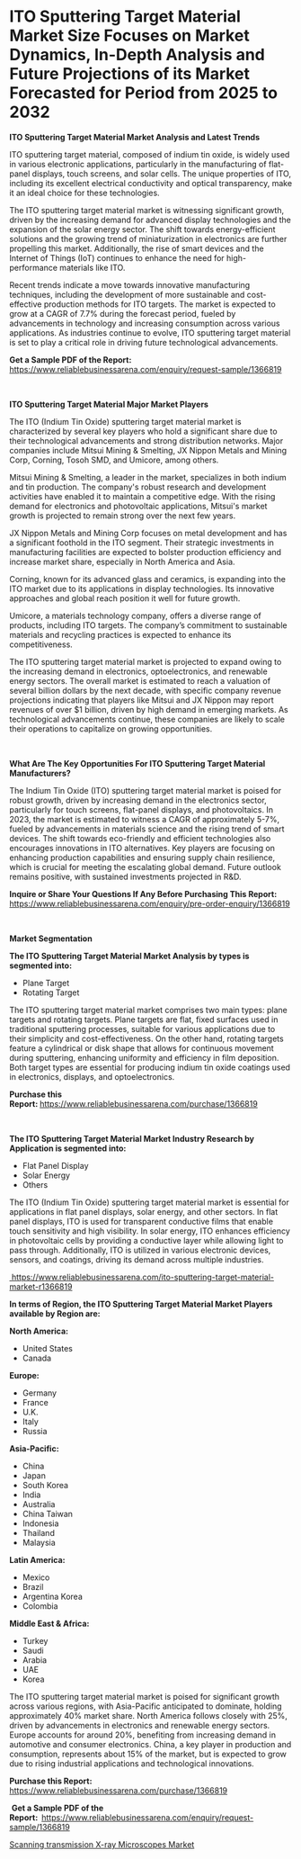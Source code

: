 <p><h1>ITO Sputtering Target Material Market Size Focuses on Market Dynamics, In-Depth Analysis and Future Projections of its Market Forecasted for Period from 2025 to 2032</h1></p><p><strong>ITO Sputtering Target Material Market Analysis and Latest Trends</strong></p>
<p><p>ITO sputtering target material, composed of indium tin oxide, is widely used in various electronic applications, particularly in the manufacturing of flat-panel displays, touch screens, and solar cells. The unique properties of ITO, including its excellent electrical conductivity and optical transparency, make it an ideal choice for these technologies. </p><p>The ITO sputtering target material market is witnessing significant growth, driven by the increasing demand for advanced display technologies and the expansion of the solar energy sector. The shift towards energy-efficient solutions and the growing trend of miniaturization in electronics are further propelling this market. Additionally, the rise of smart devices and the Internet of Things (IoT) continues to enhance the need for high-performance materials like ITO.</p><p>Recent trends indicate a move towards innovative manufacturing techniques, including the development of more sustainable and cost-effective production methods for ITO targets. The market is expected to grow at a CAGR of 7.7% during the forecast period, fueled by advancements in technology and increasing consumption across various applications. As industries continue to evolve, ITO sputtering target material is set to play a critical role in driving future technological advancements.</p></p>
<p><strong>Get a Sample PDF of the Report:&nbsp;</strong> <a href="https://www.reliablebusinessarena.com/enquiry/request-sample/1366819?utm_campaign=2467&utm_medium=2&utm_source=Github&utm_content=ia&utm_term=22032025&utm_id=ito-sputtering-target-material">https://www.reliablebusinessarena.com/enquiry/request-sample/1366819</a></p>
<p>&nbsp;</p>
<p><strong>ITO Sputtering Target Material Major Market Players</strong></p>
<p><p>The ITO (Indium Tin Oxide) sputtering target material market is characterized by several key players who hold a significant share due to their technological advancements and strong distribution networks. Major companies include Mitsui Mining & Smelting, JX Nippon Metals and Mining Corp, Corning, Tosoh SMD, and Umicore, among others.</p><p>Mitsui Mining & Smelting, a leader in the market, specializes in both indium and tin production. The company's robust research and development activities have enabled it to maintain a competitive edge. With the rising demand for electronics and photovoltaic applications, Mitsui's market growth is projected to remain strong over the next few years.</p><p>JX Nippon Metals and Mining Corp focuses on metal development and has a significant foothold in the ITO segment. Their strategic investments in manufacturing facilities are expected to bolster production efficiency and increase market share, especially in North America and Asia.</p><p>Corning, known for its advanced glass and ceramics, is expanding into the ITO market due to its applications in display technologies. Its innovative approaches and global reach position it well for future growth.</p><p>Umicore, a materials technology company, offers a diverse range of products, including ITO targets. The company’s commitment to sustainable materials and recycling practices is expected to enhance its competitiveness.</p><p>The ITO sputtering target material market is projected to expand owing to the increasing demand in electronics, optoelectronics, and renewable energy sectors. The overall market is estimated to reach a valuation of several billion dollars by the next decade, with specific company revenue projections indicating that players like Mitsui and JX Nippon may report revenues of over $1 billion, driven by high demand in emerging markets. As technological advancements continue, these companies are likely to scale their operations to capitalize on growing opportunities.</p></p>
<p>&nbsp;</p>
<p><strong>What Are The Key Opportunities For ITO Sputtering Target Material Manufacturers?</strong></p>
<p><p>The Indium Tin Oxide (ITO) sputtering target material market is poised for robust growth, driven by increasing demand in the electronics sector, particularly for touch screens, flat-panel displays, and photovoltaics. In 2023, the market is estimated to witness a CAGR of approximately 5-7%, fueled by advancements in materials science and the rising trend of smart devices. The shift towards eco-friendly and efficient technologies also encourages innovations in ITO alternatives. Key players are focusing on enhancing production capabilities and ensuring supply chain resilience, which is crucial for meeting the escalating global demand. Future outlook remains positive, with sustained investments projected in R&D.</p></p>
<p><strong>Inquire or Share Your Questions If Any Before Purchasing This Report:</strong> <a href="https://www.reliablebusinessarena.com/enquiry/pre-order-enquiry/1366819?utm_campaign=2467&utm_medium=2&utm_source=Github&utm_content=ia&utm_term=22032025&utm_id=ito-sputtering-target-material">https://www.reliablebusinessarena.com/enquiry/pre-order-enquiry/1366819</a></p>
<p>&nbsp;</p>
<p><strong>Market Segmentation</strong></p>
<p><strong>The ITO Sputtering Target Material Market Analysis by types is segmented into:</strong></p>
<p><ul><li>Plane Target</li><li>Rotating Target</li></ul></p>
<p><p>The ITO sputtering target material market comprises two main types: plane targets and rotating targets. Plane targets are flat, fixed surfaces used in traditional sputtering processes, suitable for various applications due to their simplicity and cost-effectiveness. On the other hand, rotating targets feature a cylindrical or disk shape that allows for continuous movement during sputtering, enhancing uniformity and efficiency in film deposition. Both target types are essential for producing indium tin oxide coatings used in electronics, displays, and optoelectronics.</p></p>
<p><strong>Purchase this Report:&nbsp;</strong><a href="https://www.reliablebusinessarena.com/purchase/1366819?utm_campaign=2467&utm_medium=2&utm_source=Github&utm_content=ia&utm_term=22032025&utm_id=ito-sputtering-target-material">https://www.reliablebusinessarena.com/purchase/1366819</a></p>
<p>&nbsp;</p>
<p><strong>The ITO Sputtering Target Material Market Industry Research by Application is segmented into:</strong></p>
<p><ul><li>Flat Panel Display</li><li>Solar Energy</li><li>Others</li></ul></p>
<p><p>The ITO (Indium Tin Oxide) sputtering target material market is essential for applications in flat panel displays, solar energy, and other sectors. In flat panel displays, ITO is used for transparent conductive films that enable touch sensitivity and high visibility. In solar energy, ITO enhances efficiency in photovoltaic cells by providing a conductive layer while allowing light to pass through. Additionally, ITO is utilized in various electronic devices, sensors, and coatings, driving its demand across multiple industries.</p></p>
<p><a href="https://www.reliablebusinessarena.com/ito-sputtering-target-material-market-r1366819?utm_campaign=2467&utm_medium=2&utm_source=Github&utm_content=ia&utm_term=22032025&utm_id=ito-sputtering-target-material">&nbsp;https://www.reliablebusinessarena.com/ito-sputtering-target-material-market-r1366819</a></p>
<p><strong>In terms of Region, the ITO Sputtering Target Material Market Players available by Region are:</strong></p>
<p>
    <p> <strong> North America: </strong>
        <ul>
            <li>United States</li>
            <li>Canada</li>
        </ul>
        </p> 
    <p> <strong> Europe: </strong>
        <ul>
            <li>Germany</li>
            <li>France</li>
            <li>U.K.</li>
            <li>Italy</li>
            <li>Russia</li>
        </ul>
        </p> 
    <p> <strong> Asia-Pacific: </strong>
        <ul>
            <li>China</li>
            <li>Japan</li>
            <li>South Korea</li>
            <li>India</li>
            <li>Australia</li>
            <li>China Taiwan</li>
            <li>Indonesia</li>
            <li>Thailand</li>
            <li>Malaysia</li>
        </ul>
        </p> 
    <p> <strong> Latin America: </strong>
        <ul>
            <li>Mexico</li>
            <li>Brazil</li>
            <li>Argentina Korea</li>
            <li>Colombia</li>
        </ul>
        </p> 
    <p> <strong> Middle East & Africa: </strong>
        <ul>
            <li>Turkey</li>
            <li>Saudi</li>
            <li>Arabia</li>
            <li>UAE</li>
            <li>Korea</li>
        </ul>
    </p>
    </p>
<p><p>The ITO sputtering target material market is poised for significant growth across various regions, with Asia-Pacific anticipated to dominate, holding approximately 40% market share. North America follows closely with 25%, driven by advancements in electronics and renewable energy sectors. Europe accounts for around 20%, benefiting from increasing demand in automotive and consumer electronics. China, a key player in production and consumption, represents about 15% of the market, but is expected to grow due to rising industrial applications and technological innovations.</p></p>
<p><strong>Purchase this Report: </strong><a href="https://www.reliablebusinessarena.com/purchase/1366819?utm_campaign=2467&utm_medium=2&utm_source=Github&utm_content=ia&utm_term=22032025&utm_id=ito-sputtering-target-material">https://www.reliablebusinessarena.com/purchase/1366819</a></p>
<p>&nbsp;<strong>Get a Sample PDF of the Report:&nbsp;&nbsp;</strong><a href="https://www.reliablebusinessarena.com/enquiry/request-sample/1366819?utm_campaign=2467&utm_medium=2&utm_source=Github&utm_content=ia&utm_term=22032025&utm_id=ito-sputtering-target-material">https://www.reliablebusinessarena.com/enquiry/request-sample/1366819</a></p>
<p><strong></strong></p>
<p><p><a href="https://github.com/manesros8/Market-Research-Report-List-1/blob/main/scanning-transmission-x-ray-microscopes-market.md?utm_campaign=2467&utm_medium=2&utm_source=Github&utm_content=ia&utm_term=22032025&utm_id=ito-sputtering-target-material">Scanning transmission X-ray Microscopes Market</a></p></p>